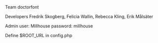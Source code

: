 Team
doctorfont

Developers
Fredrik Skogberg, 
Felicia Wallin, 
Rebecca Kling, 
Erik Målsäter

Admin user: Millhouse password: millhouse

Define $ROOT_URL in config.php
